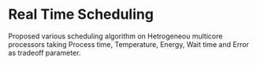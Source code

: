 # Real Time Scheduling

Proposed various scheduling algorithm on Hetrogeneou multicore processors taking Process time, Temperature, Energy, Wait time and Error as tradeoff parameter.
